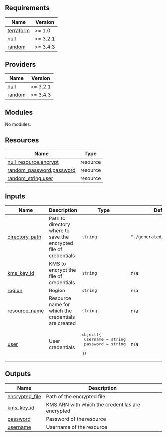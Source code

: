 <!-- BEGIN_TF_DOCS -->
## Requirements

| Name | Version |
|------|---------|
| <a name="requirement_terraform"></a> [terraform](#requirement\_terraform) | >= 1.0 |
| <a name="requirement_null"></a> [null](#requirement\_null) | >= 3.2.1 |
| <a name="requirement_random"></a> [random](#requirement\_random) | >= 3.4.3 |

## Providers

| Name | Version |
|------|---------|
| <a name="provider_null"></a> [null](#provider\_null) | >= 3.2.1 |
| <a name="provider_random"></a> [random](#provider\_random) | >= 3.4.3 |

## Modules

No modules.

## Resources

| Name | Type |
|------|------|
| [null_resource.encrypt](https://registry.terraform.io/providers/hashicorp/null/latest/docs/resources/resource) | resource |
| [random_password.password](https://registry.terraform.io/providers/hashicorp/random/latest/docs/resources/password) | resource |
| [random_string.user](https://registry.terraform.io/providers/hashicorp/random/latest/docs/resources/string) | resource |

## Inputs

| Name | Description | Type | Default | Required |
|------|-------------|------|---------|:--------:|
| <a name="input_directory_path"></a> [directory\_path](#input\_directory\_path) | Path to directory where to save the encrypted file of credentials | `string` | `"./generated/credentials"` | no |
| <a name="input_kms_key_id"></a> [kms\_key\_id](#input\_kms\_key\_id) | KMS to encrypt the file of credentials | `string` | n/a | yes |
| <a name="input_region"></a> [region](#input\_region) | Region | `string` | n/a | yes |
| <a name="input_resource_name"></a> [resource\_name](#input\_resource\_name) | Resource name for which the credentials are created | `string` | n/a | yes |
| <a name="input_user"></a> [user](#input\_user) | User credentials | <pre>object({<br/>    username = string<br/>    password = string<br/>  })</pre> | n/a | yes |

## Outputs

| Name | Description |
|------|-------------|
| <a name="output_encrypted_file"></a> [encrypted\_file](#output\_encrypted\_file) | Path of the encrypted file |
| <a name="output_kms_key_id"></a> [kms\_key\_id](#output\_kms\_key\_id) | KMS ARN with which the credentilas are encrypted |
| <a name="output_password"></a> [password](#output\_password) | Password of the resource |
| <a name="output_username"></a> [username](#output\_username) | Username of the resource |
<!-- END_TF_DOCS -->
